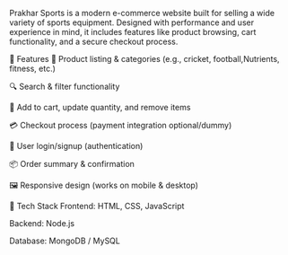  
Prakhar Sports is a modern e-commerce website built for selling a wide variety of sports equipment. Designed with performance and user experience in mind, it includes features like product browsing, cart functionality, and a secure checkout process.

🚀 Features
🛒 Product listing & categories (e.g., cricket, football,Nutrients, fitness, etc.)

🔍 Search & filter functionality

🧺 Add to cart, update quantity, and remove items

💳 Checkout process (payment integration optional/dummy)

👤 User login/signup (authentication)

📦 Order summary & confirmation

🖼️ Responsive design (works on mobile & desktop)

🔧 Tech Stack
Frontend: HTML, CSS, JavaScript 

Backend: Node.js 

Database: MongoDB / MySQL 


